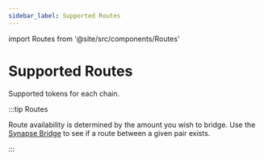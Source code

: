 ```yaml
---
sidebar_label: Supported Routes
---
```


import Routes from '@site/src/components/Routes'

# Supported Routes

Supported tokens for each chain. 

:::tip Routes

Route availability is determined by the amount you wish to bridge. Use the [Synapse Bridge](https://synapseprotocol.com) to see if a route between a given pair exists.

:::

<Routes />
